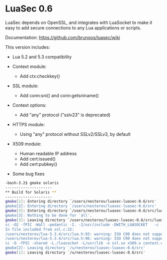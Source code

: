 LuaSec 0.6
==========
LuaSec depends  on OpenSSL, and  integrates with LuaSocket to  make it
easy to add secure connections to any Lua applications or scripts.

Documentation: https://github.com/brunoos/luasec/wiki

This version includes:

* Lua 5.2 and 5.3 compatibility

* Context module:
  - Add ctx:checkkey()

* SSL module:
  - Add conn:sni() and conn:getsniname()

* Context options:
  - Add "any" protocol ("sslv23" is deprecated)

* HTTPS module:
  - Using "any" protocol without SSLv2/SSLv3, by default

* X509 module:
  - Human readable IP address
  - Add cert:issued()
  - Add cert:pubkey()

* Some bug fixes

```bash
-bash-3.2$ gmake solaris
---------------------
** Build for Solaris **
---------------------
gmake[1]: Entering directory `/users/nesterov/luasec-luasec-0.6/src'
gmake[2]: Entering directory `/users/nesterov/luasec-luasec-0.6/src'
gmake[3]: Entering directory `/users/nesterov/luasec-luasec-0.6/src/luasocket'
gmake[3]: Nothing to be done for `all'.
gmake[3]: Leaving directory `/users/nesterov/luasec-luasec-0.6/src/luasocket'
cc -O2 -fPIC -Wall -pedantic -I. -I/usr/include -DWITH_LUASOCKET   -c -o ssl.o ssl.c
In file included from ssl.c:22:
/users/nesterov/lua-5.3.4/src/lua.h:93: warning: ISO C90 does not support 'long long'
/users/nesterov/lua-5.3.4/src/lua.h:96: warning: ISO C90 does not support 'long long'
cc -O -fPIC -shared -L./luasocket -L/usr/lib -o ssl.so x509.o context.o ssl.o -lssl -lcrypto -lluasocket
gmake[2]: Leaving directory `/u/nesterov/luasec-luasec-0.6/src'
gmake[1]: Leaving directory `/u/nesterov/luasec-luasec-0.6/src'
```
